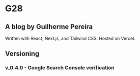 # G28 

## A blog by Guilherme Pereira

Written with React, Next.js, and Tailwind CSS. Hosted on Vercel.

## Versioning

### v_0.4.0 - Google Search Console verification